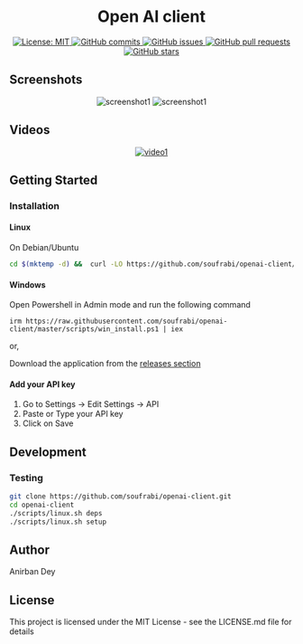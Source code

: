 <h1 align="center"> Open AI client </h1>

<p align="center">
  <a href="https://opensource.org/licenses/MIT">
    <img alt="License: MIT" src="https://img.shields.io/badge/License-MIT-blue.svg">
  </a>

  <a href="https://github.com/soufrabi/openai-client/commits/master">
    <img alt="GitHub commits" src="https://img.shields.io/github/commit-activity/y/soufrabi/openai-client?color=red&label=commits">
  </a>

  <a href="https://github.com/soufrabi/openai-client/issues">
    <img alt="GitHub issues" src="https://img.shields.io/github/issues/soufrabi/openai-client?color=important">
  </a>
  <a href="https://github.com/soufrabi/openai-client/pulls">
    <img alt="GitHub pull requests" src="https://img.shields.io/github/issues-pr/soufrabi/openai-client?color=blueviolet">
  </a>

  <a href="https://github.com/soufrabi/openai-client/stargazers">
    <img alt="GitHub stars" src="https://img.shields.io/github/stars/soufrabi/openai-client?style=social">
  </a>

</p>

## Screenshots
<div align="center" style=""> 

  <img alt="screenshot1" style="max-width:40vw;" src="https://soufrabi.github.io/project-assets/openai-client/screenshots/screenshot1.png">
  <img alt="screenshot1" style="max-width:40vw;" src="https://soufrabi.github.io/project-assets/openai-client/screenshots/screenshot2.png">

</div>

## Videos
<div align="center" style="">

  [![video1](https://soufrabi.github.io/assets/openai-client/videos/video1.gif)](https://soufrabi.github.io/assets/openai-client/videos/video1.mp4)

</div>

## Getting Started

### Installation

#### Linux

On Debian/Ubuntu
```sh
cd $(mktemp -d) &&  curl -LO https://github.com/soufrabi/openai-client/releases/download/stable/openai-client.deb  && sudo apt install ./openai-client.deb
```

#### Windows

Open Powershell in Admin mode and run the following command
```
irm https://raw.githubusercontent.com/soufrabi/openai-client/master/scripts/win_install.ps1 | iex
```

or, 

Download the application from the
<a href="https://github.com/soufrabi/openai-client/releases/">releases section</a>

#### Add your API key

1. Go to Settings -> Edit Settings -> API
2. Paste or Type your API key 
3. Click on Save

## Development

### Testing

```sh
git clone https://github.com/soufrabi/openai-client.git
cd openai-client
./scripts/linux.sh deps
./scripts/linux.sh setup
```


## Author

<a href = "https://anirbandey.net" style="text-decoration: none; color: inherit;">Anirban Dey</a>

## License

This project is licensed under the MIT License - see the LICENSE.md file for details





